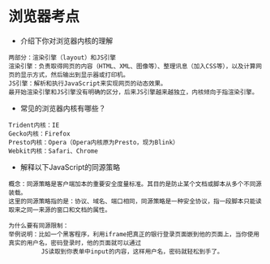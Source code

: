 # 浏览器考点

* 介绍下你对浏览器内核的理解

```
两部分：渲染引擎（layout）和JS引擎
渲染引擎：负责取得网页的内容（HTML、XML、图像等）、整理讯息（加入CSS等），以及计算网页的显示方式，然后输出到显示器或打印机。
JS引擎：解析和执行JavaScript来实现网页的动态效果。
最开始渲染引擎和JS引擎没有明确的区分，后来JS引擎越来越独立，内核倾向于指渲染引擎。
```

* 常见的浏览器内核有哪些？

```
Trident内核：IE
Gecko内核：Firefox
Presto内核：Opera（Opera内核原为Presto，现为Blink）
Webkit内核：Safari、Chrome
```

* 解释以下JavaScript的同源策略

```
概念：同源策略是客户端加本的重要安全度量标准。其目的是防止某个文档或脚本从多个不同源装载。
这里的同源策略指的是：协议、域名、端口相同，同源策略是一种安全协议，指一段脚本只能读取来之同一来源的窗口和文档的属性。

为什么要有同源限制：
举例说明：比如一个黑客程序，利用iframe把真正的银行登录页面嵌到他的页面上，当你使用真实的用户名，密码登录时，他的页面就可以通过
         JS读取到你表单中input的内容，这样用户名，密码就轻松到手了。
```
